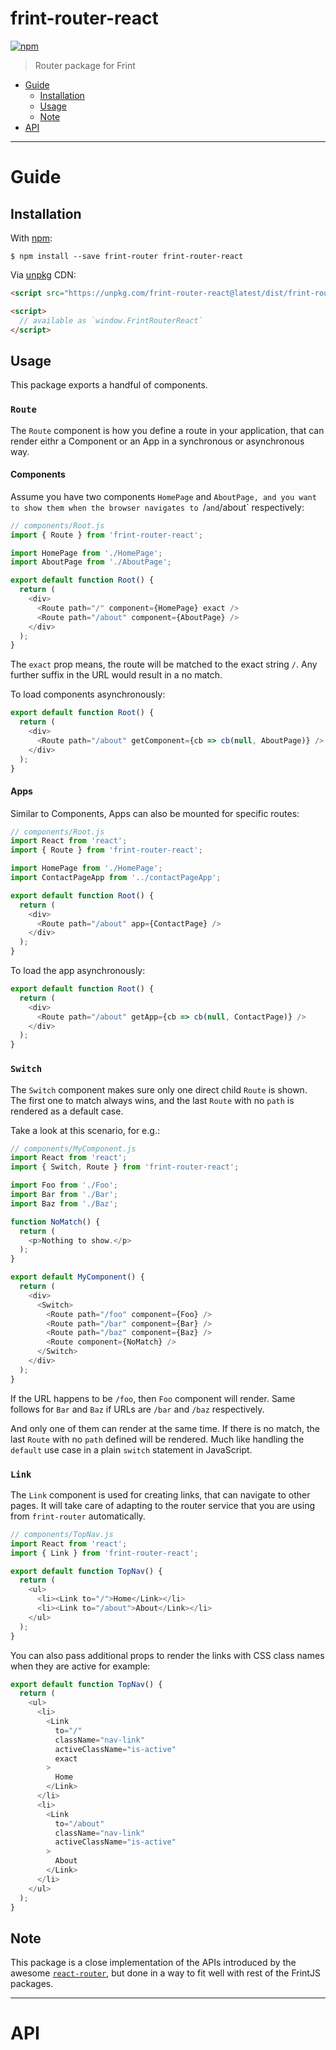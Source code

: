 # frint-router-react

[![npm](https://img.shields.io/npm/v/frint-router-react.svg)](https://www.npmjs.com/package/frint-router-react)

> Router package for Frint

<!-- MarkdownTOC autolink=true bracket=round -->

- [Guide](#guide)
  - [Installation](#installation)
  - [Usage](#usage)
  - [Note](#note)
- [API](#api)

<!-- /MarkdownTOC -->

---

# Guide

## Installation

With [npm](https://www.npmjs.com/):

```
$ npm install --save frint-router frint-router-react
```

Via [unpkg](https://unpkg.com) CDN:

```html
<script src="https://unpkg.com/frint-router-react@latest/dist/frint-router-react.min.js"></script>

<script>
  // available as `window.FrintRouterReact`
</script>
```

## Usage

This package exports a handful of components.

### `Route`

The `Route` component is how you define a route in your application, that can render eithr a Component or an App in a synchronous or asynchronous way.

#### Components

Assume you have two components `HomePage` and `AboutPage, and you want to show them when the browser navigates to `/` and `/about` respectively:

```js
// components/Root.js
import { Route } from 'frint-router-react';

import HomePage from './HomePage';
import AboutPage from './AboutPage';

export default function Root() {
  return (
    <div>
      <Route path="/" component={HomePage} exact />
      <Route path="/about" component={AboutPage} />
    </div>
  );
}
```

The `exact` prop means, the route will be matched to the exact string `/`. Any further suffix in the URL would result in a no match.

To load components asynchronously:

```js
export default function Root() {
  return (
    <div>
      <Route path="/about" getComponent={cb => cb(null, AboutPage)} />
    </div>
  );
}
```

#### Apps

Similar to Components, Apps can also be mounted for specific routes:

```js
// components/Root.js
import React from 'react';
import { Route } from 'frint-router-react';

import HomePage from './HomePage';
import ContactPageApp from '../contactPageApp';

export default function Root() {
  return (
    <div>
      <Route path="/about" app={ContactPage} />
    </div>
  );
}
```

To load the app asynchronously:

```js
export default function Root() {
  return (
    <div>
      <Route path="/about" getApp={cb => cb(null, ContactPage)} />
    </div>
  );
}
```

### `Switch`

The `Switch` component makes sure only one direct child `Route` is shown. The first one to match always wins, and the last `Route` with no `path` is rendered as a default case.

Take a look at this scenario, for e.g.:

```js
// components/MyComponent.js
import React from 'react';
import { Switch, Route } from 'frint-router-react';

import Foo from './Foo';
import Bar from './Bar';
import Baz from './Baz';

function NoMatch() {
  return (
    <p>Nothing to show.</p>
  );
}

export default MyComponent() {
  return (
    <div>
      <Switch>
        <Route path="/foo" component={Foo} />
        <Route path="/bar" component={Bar} />
        <Route path="/baz" component={Baz} />
        <Route component={NoMatch} />
      </Switch>
    </div>
  );
}
```

If the URL happens to be `/foo`, then `Foo` component will render. Same follows for `Bar` and `Baz` if URLs are `/bar` and `/baz` respectively.

And only one of them can render at the same time. If there is no match, the last `Route` with no `path` defined will be rendered. Much like handling the `default` use case in a plain `switch` statement in JavaScript.

### `Link`

The `Link` component is used for creating links, that can navigate to other pages. It will take care of adapting to the router service that you are using from `frint-router` automatically.

```js
// components/TopNav.js
import React from 'react';
import { Link } from 'frint-router-react';

export default function TopNav() {
  return (
    <ul>
      <li><Link to="/">Home</Link></li>
      <li><Link to="/about">About</Link></li>
    </ul>
  );
}
```

You can also pass additional props to render the links with CSS class names when they are active for example:

```js
export default function TopNav() {
  return (
    <ul>
      <li>
        <Link
          to="/"
          className="nav-link"
          activeClassName="is-active"
          exact
        >
          Home
        </Link>
      </li>
      <li>
        <Link
          to="/about"
          className="nav-link"
          activeClassName="is-active"
        >
          About
        </Link>
      </li>
    </ul>
  );
}
```

## Note

This package is a close implementation of the APIs introduced by the awesome [`react-router`](https://github.com/ReactTraining/react-router), but done in a way to fit well with rest of the FrintJS packages.

---

# API
